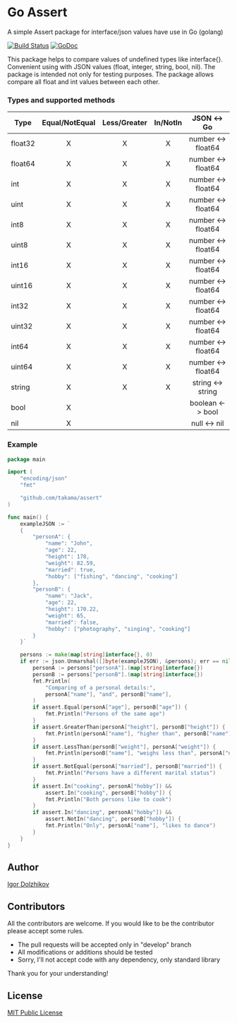 Go Assert
=========

A simple Assert package for interface/json values have use in Go (golang)

[![Build Status](https://travis-ci.org/takama/assert.png?branch=master)](https://travis-ci.org/takama/assert)
[![GoDoc](https://godoc.org/github.com/takama/assert?status.svg)](https://godoc.org/github.com/takama/assert)

This package helps to compare values of undefined types like interface{}.
Convenient using with JSON values (float, integer, string, bool, nil).
The package is intended not only for testing purposes.
The package allows compare all float and int values between each other.

### Types and supported methods

| Type      | Equal/NotEqual | Less/Greater | In/NotIn |    JSON <-> Go     |
| --------- |:--------------:|:------------:|:--------:|:------------------:|
| float32   | X              | X            | X        | number <-> float64 |
| float64   | X              | X            | X        | number <-> float64 |
| int       | X              | X            | X        | number <-> float64 |
| uint      | X              | X            | X        | number <-> float64 |
| int8      | X              | X            | X        | number <-> float64 |
| uint8     | X              | X            | X        | number <-> float64 |
| int16     | X              | X            | X        | number <-> float64 |
| uint16    | X              | X            | X        | number <-> float64 |
| int32     | X              | X            | X        | number <-> float64 |
| uint32    | X              | X            | X        | number <-> float64 |
| int64     | X              | X            | X        | number <-> float64 |
| uint64    | X              | X            | X        | number <-> float64 |
| string    | X              | X            | X        | string <-> string  |
| bool      | X              |              |          | boolean <-> bool   |
| nil       | X              |              |          | null <-> nil       |

### Example

```go
package main

import (
	"encoding/json"
	"fmt"

	"github.com/takama/assert"
)

func main() {
	exampleJSON := `
	{
		"personA": {
			"name": "John",
			"age": 22,
			"height": 178,
			"weight": 82.59,
			"married": true,
			"hobby": ["fishing", "dancing", "cooking"]
		},
		"personB": {
			"name": "Jack",
			"age": 22,
			"height": 170.22,
			"weight": 65,
			"married": false,
			"hobby": ["photography", "singing", "cooking"]
		}
  	}`

	persons := make(map[string]interface{}, 0)
	if err := json.Unmarshal([]byte(exampleJSON), &persons); err == nil {
		personA := persons["personA"].(map[string]interface{})
		personB := persons["personB"].(map[string]interface{})
		fmt.Println(
			"Comparing of a personal details:",
			personA["name"], "and", personB["name"],
		)
		if assert.Equal(personA["age"], personB["age"]) {
			fmt.Println("Persons of the same age")
		}
		if assert.GreaterThan(personA["height"], personB["height"]) {
			fmt.Println(personA["name"], "higher than", personB["name"])
		}
		if assert.LessThan(personB["weight"], personA["weight"]) {
			fmt.Println(personB["name"], "weighs less than", personA["name"])
		}
		if assert.NotEqual(personA["married"], personB["married"]) {
			fmt.Println("Persons have a different marital status")
		}
		if assert.In("cooking", personA["hobby"]) &&
			assert.In("cooking", personB["hobby"]) {
			fmt.Println("Both persons like to cook")
		}
		if assert.In("dancing", personA["hobby"]) &&
			assert.NotIn("dancing", personB["hobby"]) {
			fmt.Println("Only", personA["name"], "likes to dance")
		}
	}
}
```

## Author

[Igor Dolzhikov](https://github.com/takama)

## Contributors

All the contributors are welcome. If you would like to be the contributor please accept some rules.
- The pull requests will be accepted only in "develop" branch
- All modifications or additions should be tested
- Sorry, I'll not accept code with any dependency, only standard library

Thank you for your understanding!

## License

[MIT Public License](https://github.com/takama/assert/blob/master/LICENSE)
